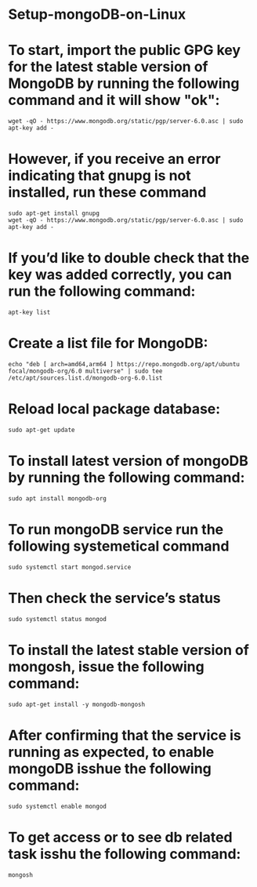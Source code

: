 # Setup-mongoDB-on-Linux
# To start, import the public GPG key for the latest stable version of MongoDB by running the following command and it will show "ok":
	wget -qO - https://www.mongodb.org/static/pgp/server-6.0.asc | sudo apt-key add -
# However, if you receive an error indicating that gnupg is not installed, run these command
	sudo apt-get install gnupg
	wget -qO - https://www.mongodb.org/static/pgp/server-6.0.asc | sudo apt-key add -
	
# If you’d like to double check that the key was added correctly, you can run the following command:
	apt-key list
# Create a list file for MongoDB:
	echo "deb [ arch=amd64,arm64 ] https://repo.mongodb.org/apt/ubuntu focal/mongodb-org/6.0 multiverse" | sudo tee /etc/apt/sources.list.d/mongodb-org-6.0.list
	
# Reload local package database:
	sudo apt-get update
# To install latest version of mongoDB by running the following command:
	sudo apt install mongodb-org
	
# To run mongoDB service run the following systemetical command
	sudo systemctl start mongod.service
	
# Then check the service’s status
	sudo systemctl status mongod
	
# To install the latest stable version of mongosh, issue the following command:
	sudo apt-get install -y mongodb-mongosh
	
# After confirming that the service is running as expected, to enable mongoDB isshue the following command:
	sudo systemctl enable mongod
	
# To get access or to see db related task isshu the following command:
	mongosh
